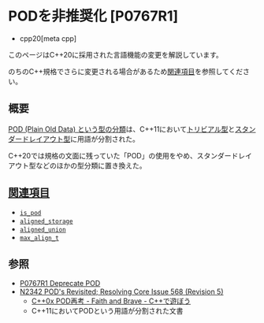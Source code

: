 # PODを非推奨化 [P0767R1]
* cpp20[meta cpp]

<!-- start lang caution -->

このページはC++20に採用された言語機能の変更を解説しています。

のちのC++規格でさらに変更される場合があるため[関連項目](#relative-page)を参照してください。

<!-- last lang caution -->

## 概要
[POD (Plain Old Data) という型の分類](/reference/type_traits/is_pod.md)は、C++11において[トリビアル型](/reference/type_traits/is_trivial.md)と[スタンダードレイアウト型](/reference/type_traits/is_standard_layout.md)に用語が分割された。

C++20では規格の文面に残っていた「POD」の使用をやめ、スタンダードレイアウト型などのほかの型分類に置き換えた。


## <a id="relative-page" href="#relative-page">関連項目</a>
- [`is_pod`](/reference/type_traits/is_pod.md)
- [`aligned_storage`](/reference/type_traits/aligned_storage.md)
- [`aligned_union`](/reference/type_traits/aligned_union.md)
- [`max_align_t`](/reference/cstddef/max_align_t.md)


## 参照
- [P0767R1 Deprecate POD](http://www.open-std.org/jtc1/sc22/wg21/docs/papers/2017/p0767r1.html)
- [N2342 POD's Revisited; Resolving Core Issue 568 (Revision 5)](http://www.open-std.org/jtc1/sc22/wg21/docs/papers/2007/n2342.htm)
    - [C++0x POD再考 - Faith and Brave - C++で遊ぼう](https://faithandbrave.hateblo.jp/entry/20081127/1227777378)
    - C++11においてPODという用語が分割された文書